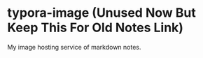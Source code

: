 # typora-image (Unused Now But Keep This For Old Notes Link)
My image hosting service of markdown notes.
